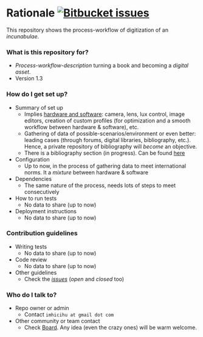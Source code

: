 # Rationale [![Bitbucket issues](https://img.shields.io/badge/issues-open-green.svg)]()

This repository shows the process-workflow of digitization of an _incunabulae_.

### What is this repository for? ###

* _Process-workflow-description_ turning a book and becoming a _digital asset_. 
* Version 1.3

### How do I get set up? ###

* Summary of set up
    * Implies [hardware and software](https://bitbucket.org/imhicihu/incunnabilia-early-book-digital/issues/1/hardware-camera-lens): camera, lens, lux control, image editors, creation of custom profiles (for optimization and a smooth workflow between hardware & software), etc.
    * Gathering of data of possible-scenarios/environment or even better: leading cases (through forums, digital libraries, bibliography, etc.). Hence, a private repository of bibliography will _become_ an objective.
    * There is a bibliography section (in progress). Can be found [here](https://bitbucket.org/imhicihu/incunnabilia-early-book-digitization/src/b13740330d22c031dab8f8cd69bde3b73baf8ac9/Biblioteca_Congreso.md?at=master&fileviewer=file-view-default)
* Configuration
    * Up to now, in the process of gathering data to meet international norms. It a _mixture_ between hardware & software
* Dependencies
    * The same nature of the process, needs lots of steps to meet consecutively
* How to run tests
    * No data to share (up to now)
* Deployment instructions
    * No data to share (up to now)

### Contribution guidelines ###

* Writing tests
    * No data to share (up to now)
* Code review
    * No data to share (up to now)
* Other guidelines
     * Check the _[issues](https://bitbucket.org/imhicihu/incunnabilia-early-book-digital/issues)_ (_open_ and _closed_ too)

### Who do I talk to? ###

* Repo owner or admin
     * Contact `imhicihu at gmail dot com`
* Other community or team contact
     * Check [Board](https://bitbucket.org/imhicihu/incunnabilia-early-book-digitization/addon/bitbucket-trello-addon/trello-board). Any idea (even the crazy ones) will be warm welcome.